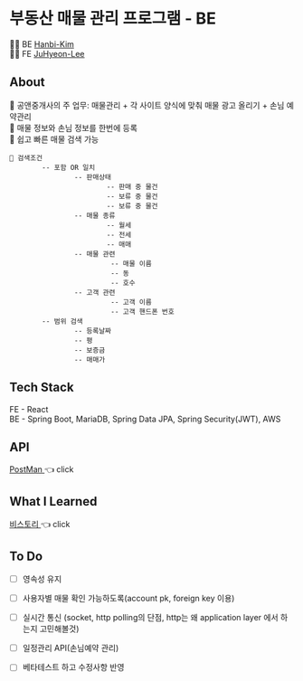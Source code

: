 # 부동산 매물 관리 프로그램 - BE

👩‍💻 BE <a href="https://github.com/hanbi97/Boodong-Server">Hanbi-Kim</a> <br>
👨‍💻 FE <a href="https://github.com/JuHyeon-Lee/Boodong-Client">JuHyeon-Lee</a>

## About
📌 공앤중개사의 주 업무: 매물관리 + 각 사이트 양식에 맞춰 매물 광고 올리기 + 손님 예약관리 <br>
📌 매물 정보와 손님 정보를 한번에 등록 <br>
📌 쉽고 빠른 매물 검색 가능
```
🔎 검색조건
        -- 포함 OR 일치
                -- 판매상태
                        -- 판매 중 물건
                        -- 보류 중 물건
                        -- 보류 중 물건
                -- 매물 종류
                        -- 월세
                        -- 전세
                        -- 매매
                -- 매물 관련
                         -- 매물 이름
                         -- 동
                         -- 호수                       
                -- 고객 관련
                         -- 고객 이름
                         -- 고객 핸드폰 번호
        -- 범위 검색
                -- 등록날짜                     
                -- 평
                -- 보증금               
                -- 매매가    
```


## Tech Stack
FE - React <br>
BE - Spring Boot, MariaDB, Spring Data JPA, Spring Security(JWT), AWS


## API
<a href="https://documenter.getpostman.com/view/4405431/Tz5jeKsq">
PostMan </a> 👈 click


## What I Learned
<a href="https://hanbi97.tistory.com/category/%ED%94%84%EB%A1%9C%EC%A0%9D%ED%8A%B8/Boodong-BE">
비스토리 </a> 👈 click


## To Do
+[ ] 영속성 유지
+[ ] 사용자별 매물 확인 가능하도록(account pk, foreign key 이용)
+[ ] 실시간 통신 (socket, http polling의 단점, http는 왜 application layer 에서 하는지 고민해볼것)
+[ ] 일정관리 API(손님예약 관리)
+[ ] 베타테스트 하고 수정사항 반영




